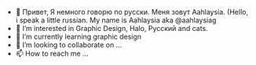 - 👋 Привет, Я немного говорю по русски. Меня зовут Aahlaysia. (Hello, i speak a little russian. My name is Aahlaysia aka @aahlaysiag
- 👀 I’m interested in Graphic Design, Halo, Русский and cats.
- 🌱 I’m currently learning graphic design
- 💞️ I’m looking to collaborate on ...
- 📫 How to reach me ...

<!---
aahlaysiag/aahlaysiag is a ✨ special ✨ repository because its `README.md` (this file) appears on your GitHub profile.
You can click the Preview link to take a look at your changes.
--->
